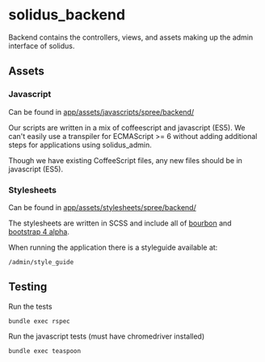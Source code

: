 # solidus\_backend

Backend contains the controllers, views, and assets making up the admin interface of solidus.

## Assets

### Javascript

Can be found in [app/assets/javascripts/spree/backend/](./app/assets/javascripts/spree/backend/)

Our scripts are written in a mix of coffeescript and javascript (ES5). We can't
easily use a transpiler for ECMAScript >= 6 without adding additional steps for
applications using solidus\_admin.

Though we have existing CoffeeScript files, any new files should be in
javascript (ES5).

### Stylesheets

Can be found in [app/assets/stylesheets/spree/backend/](./app/assets/stylesheets/spree/backend/)

The stylesheets are written in SCSS and include all of [bourbon](http://bourbon.io/docs/) and [bootstrap 4 alpha](http://v4-alpha.getbootstrap.com/).

When running the application there is a styleguide available at:

```
/admin/style_guide
```

## Testing

Run the tests

    bundle exec rspec

Run the javascript tests (must have chromedriver installed)

    bundle exec teaspoon
